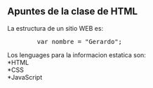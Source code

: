 ## Apuntes de la clase de HTML
La estructura de un sitio  WEB es:
<pre>
        var nombre = "Gerardo";
</pre>

Los lenguages para la informacion estatica son:  
*HTML  
*CSS  
*JavaScript  


